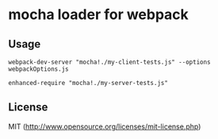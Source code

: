 # mocha loader for webpack

## Usage

``` text
webpack-dev-server "mocha!./my-client-tests.js" --options webpackOptions.js
```

``` text
enhanced-require "mocha!./my-server-tests.js"
```

## License

MIT (http://www.opensource.org/licenses/mit-license.php)